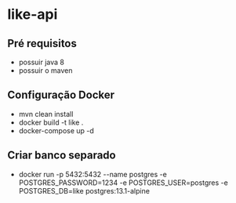 # like-api

## Pré requisitos
- possuir java 8
- possuir o maven

## Configuração Docker
- mvn clean install
- docker build -t like .
- docker-compose up -d

## Criar banco separado
- docker run -p 5432:5432 --name postgres -e POSTGRES_PASSWORD=1234 -e POSTGRES_USER=postgres -e POSTGRES_DB=like postgres:13.1-alpine
